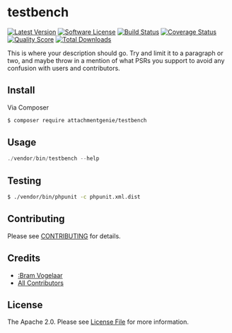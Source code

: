 # testbench

[![Latest Version](https://img.shields.io/github/release/attachmentgenie/testbench.svg?style=flat-square)](https://github.com/attachmentgenie/testbench/releases)
[![Software License](https://img.shields.io/badge/license-Apache%202.0-brightgreen.svg)](LICENSE.md)
[![Build Status](https://img.shields.io/travis/attachmentgenie/testbench/master.svg?style=flat-square)](https://travis-ci.org/attachmentgenie/testbench)
[![Coverage Status](https://img.shields.io/scrutinizer/coverage/g/attachmentgenie/testbench.svg?style=flat-square)](https://scrutinizer-ci.com/g/attachmentgenie/testbench/code-structure)
[![Quality Score](https://img.shields.io/scrutinizer/g/attachmentgenie/testbench.svg?style=flat-square)](https://scrutinizer-ci.com/g/attachmentgenie/testbench)
[![Total Downloads](https://img.shields.io/packagist/dt/attachmentgenie/testbench.svg?style=flat-square)](https://packagist.org/packages/attachmentgenie/testbench)

This is where your description should go. Try and limit it to a paragraph or two, and maybe throw in a mention of what
PSRs you support to avoid any confusion with users and contributors.

## Install

Via Composer

``` bash
$ composer require attachmentgenie/testbench
```

## Usage

``` php
./vendor/bin/testbench --help
```

## Testing

``` bash
$ ./vendor/bin/phpunit -c phpunit.xml.dist
```

## Contributing

Please see [CONTRIBUTING](https://github.com/attachmentgenie/testbench/blob/master/CONTRIBUTING.md) for details.

## Credits

- [:Bram Vogelaar](https://github.com/attachmentgenie)
- [All Contributors](https://github.com/attachmentgenie/testbench/contributors)

## License

The Apache 2.0. Please see [License File](LICENSE.md) for more information.